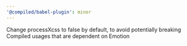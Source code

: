 ```yaml
---
'@compiled/babel-plugin': minor
---
```


Change processXcss to false by default, to avoid potentially breaking Compiled usages that are dependent on Emotion
